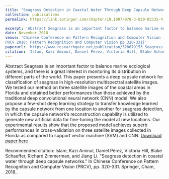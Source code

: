 ```yaml
---
title: "Seagrass Detection in Coastal Water Through Deep Capsule Networks"
collection: publications
permalink: https://link.springer.com/chapter/10.1007/978-3-030-03335-4_28

excerpt: 'Abstract Seagrass is an important factor to balance marine ecological systems, and there is a great interest in monitoring its distribution in different parts of the world. This paper presents a deep capsule network for classification of seagrass in high-resolution multispectral satellite images. We tested our method on three satellite images of the coastal areas in Florida and obtained better performances than those achieved by the traditional deep convolutional neural network (CNN) model. We also propose a few-shot deep learning strategy to transfer knowledge learned by the capsule network from one location to another for seagrass detection, in which the capsule network’s reconstruction capability is utilized to generate new artificial data for fine-tuning the model at new locations. Our experimental results show that the proposed model achieves superb performances in cross-validation on three satellite images collected in Florida as compared to support vector machine (SVM) and CNN.'
date: November 2018
venue: 'Chinese Conference on Pattern Recognition and Computer Vision (PRCV)
PRCV 2018: Pattern Recognition and Computer Vision pp 320-331|'
paperurl: 'https://www.researchgate.net/publication/328679153_Seagrass_Detection_in_Coastal_Water_Through_Deep_Capsule_Networks_First_Chinese_Conference_PRCV_2018_Guangzhou_China_November_23-26_2018_Proceedings_Part_II'
citation: 'Islam, Kazi Aminul, Daniel Pérez, Victoria Hill, Blake Schaeffer, Richard Zimmerman, and Jiang Li. "Seagrass detection in coastal water through deep capsule networks." In Chinese Conference on Pattern Recognition and Computer Vision (PRCV), pp. 320-331. Springer, Cham, 2018..'
---
```

Abstract
Seagrass is an important factor to balance marine ecological systems, and there is a great interest in monitoring its distribution in different parts of the world. This paper presents a deep capsule network for classification of seagrass in high-resolution multispectral satellite images. We tested our method on three satellite images of the coastal areas in Florida and obtained better performances than those achieved by the traditional deep convolutional neural network (CNN) model. We also propose a few-shot deep learning strategy to transfer knowledge learned by the capsule network from one location to another for seagrass detection, in which the capsule network’s reconstruction capability is utilized to generate new artificial data for fine-tuning the model at new locations. Our experimental results show that the proposed model achieves superb performances in cross-validation on three satellite images collected in Florida as compared to support vector machine (SVM) and CNN.
[Download paper here](https://www.researchgate.net/publication/328679153_Seagrass_Detection_in_Coastal_Water_Through_Deep_Capsule_Networks_First_Chinese_Conference_PRCV_2018_Guangzhou_China_November_23-26_2018_Proceedings_Part_II)

Recommended citation: Islam, Kazi Aminul, Daniel Pérez, Victoria Hill, Blake Schaeffer, Richard Zimmerman, and Jiang Li. "Seagrass detection in coastal water through deep capsule networks." In Chinese Conference on Pattern Recognition and Computer Vision (PRCV), pp. 320-331. Springer, Cham, 2018..
